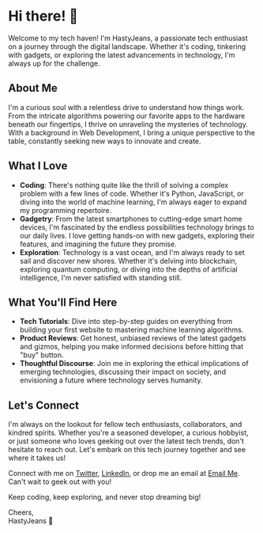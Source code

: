 # Hi there! 👋

Welcome to my tech haven! I'm HastyJeans, a passionate tech enthusiast on a journey through the digital landscape. Whether it's coding, tinkering with gadgets, or exploring the latest advancements in technology, I'm always up for the challenge.

## About Me
I'm a curious soul with a relentless drive to understand how things work. From the intricate algorithms powering our favorite apps to the hardware beneath our fingertips, I thrive on unraveling the mysteries of technology. With a background in Web Development, I bring a unique perspective to the table, constantly seeking new ways to innovate and create.

## What I Love
- **Coding**: There's nothing quite like the thrill of solving a complex problem with a few lines of code. Whether it's Python, JavaScript, or diving into the world of machine learning, I'm always eager to expand my programming repertoire.
- **Gadgetry**: From the latest smartphones to cutting-edge smart home devices, I'm fascinated by the endless possibilities technology brings to our daily lives. I love getting hands-on with new gadgets, exploring their features, and imagining the future they promise.
- **Exploration**: Technology is a vast ocean, and I'm always ready to set sail and discover new shores. Whether it's delving into blockchain, exploring quantum computing, or diving into the depths of artificial intelligence, I'm never satisfied with standing still.

## What You'll Find Here
- **Tech Tutorials**: Dive into step-by-step guides on everything from building your first website to mastering machine learning algorithms.
- **Product Reviews**: Get honest, unbiased reviews of the latest gadgets and gizmos, helping you make informed decisions before hitting that "buy" button.
- **Thoughtful Discourse**: Join me in exploring the ethical implications of emerging technologies, discussing their impact on society, and envisioning a future where technology serves humanity.

## Let's Connect
I'm always on the lookout for fellow tech enthusiasts, collaborators, and kindred spirits. Whether you're a seasoned developer, a curious hobbyist, or just someone who loves geeking out over the latest tech trends, don't hesitate to reach out. Let's embark on this tech journey together and see where it takes us!

Connect with me on [Twitter](https://twitter.com/), [LinkedIn](https://www.linkedin.com/in/), or drop me an email at [Email Me](mailto:hasty.hedging753@passinbox.com). Can't wait to geek out with you!

Keep coding, keep exploring, and never stop dreaming big!

Cheers,  
HastyJeans 🚀





